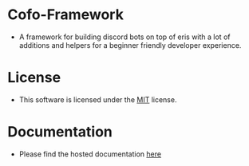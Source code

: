 # Cofo-Framework
- A framework for building discord bots on top of eris with a lot of additions and helpers for a beginner friendly developer experience.

# License
- This software is licensed under the [MIT](https://opensource.org/licenses/MIT) license.

# Documentation
- Please find the hosted documentation [here](https://cofobot.com)
